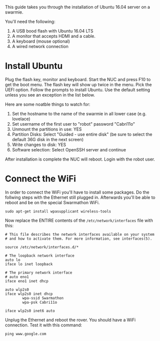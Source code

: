 This guide takes you through the installation of Ubuntu 16.04 server on a swarmie. 

You'll need the following: 
1. A USB bood flash with Ubuntu 16.04 LTS
2. A monitor that accepts HDMI and a cable. 
3. A keyboard (mouse optional)
4. A wired network connection

# Install Ubuntu

Plug the flash key, monitor and keyboard. Start the NUC and press F10 to get the boot menu. The flash key will show
up twice in the menu. Pick the UEFI option. Follow the prompts to install Ubuntu. Use the default setting unless you 
see an exception in the list below.

Here are some noatble things to watch for:
1. Set the hostname to the name of the swarmie in all lower case (e.g. lovelace)
2. Set username of the first user to "robot" password "Cabri11o"
3. Unmount the partitions in use: YES 
4. Partition Disks: Select "Guided - use entire disk" (be sure to select the default 36G disk in the next screen)
5. Write changes to disk: YES
6. Software selection: Select OpenSSH server and continue

After installation is complete the NUC will reboot. Login with the robot user. 

# Connect the WiFi

In order to connect the WiFi you'll have to install some packages. Do the follwing steps with the Ethernet still plugged in. 
Afterwards you'll be able to reboot and be on the special Swarmathon WiFi.

```
sudo apt-get install wpasupplicant wireless-tools
```

Now replace the ENTIRE contents of the ```/etc/network/interfaces``` file with this:
```
# This file describes the network interfaces available on your system
# and how to activate them. For more information, see interfaces(5).

source /etc/network/interfaces.d/*

# The loopback network interface
auto lo
iface lo inet loopback

# The primary network interface
# auto eno1
iface eno1 inet dhcp

auto wlp2s0  
iface wlp2s0 inet dhcp
        wpa-ssid Swarmathon
        wpa-psk Cabri11o

iface wlp2s0 inet6 auto
```

Unplug the Ethernet and reboot the rover. You should have a WiFi connection. Test it with this command:

```
ping www.google.com
```

